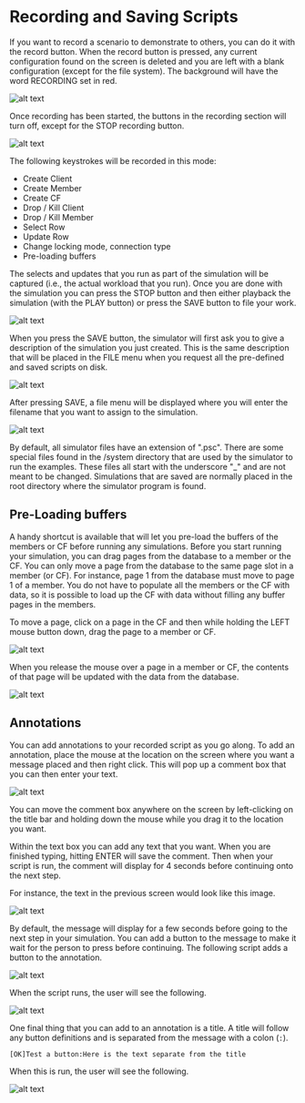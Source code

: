 # Recording and Saving Scripts

If you want to record a scenario to demonstrate to others, you can do it with the record button. When the record button is pressed, any current configuration found on the screen is deleted and you are left with a blank configuration (except for the file system). The background will have the word RECORDING set in red. 

![alt text](ps-images/sim-recording.png) 

Once recording has been started, the buttons in the recording section will turn off, except for the STOP recording button. 

![alt text](ps-images/sim-recording-stop.png) 

The following keystrokes will be recorded in this mode: 

* Create Client 
* Create Member 
* Create CF 
* Drop / Kill Client 
* Drop / Kill Member 
* Select Row 
* Update Row 
* Change locking mode, connection type 
* Pre-loading buffers 

The selects and updates that you run as part of the simulation will be captured (i.e., the actual workload that you run). Once you are done with the simulation you can press the STOP button and then either playback the simulation (with the PLAY button) or press the SAVE button to file your work. 

![alt text](ps-images/sim-recording-start.png) 

When you press the SAVE button, the simulator will first ask you to give a description of the simulation you just created. This is the same description that will be placed in the FILE menu when you request all the pre-defined and saved scripts on disk. 

![alt text](ps-images/sim-recording-description.png) 

After pressing SAVE, a file menu will be displayed where you will enter the filename that you want to assign to the simulation. 

![alt text](ps-images/sim-recording-save.png) 

By default, all simulator files have an extension of ".psc". There are some special files found in the /system directory that are used by the simulator to run the examples. These files all start with the underscore "_" and are not meant to be changed. Simulations that are saved are normally placed in the root directory where the simulator program is found. 

## Pre-Loading buffers
A handy shortcut is available that will let you pre-load the buffers of the members or CF before running any simulations. Before you start running your simulation, you can drag pages from the database to a member or the CF. You can only move a page from the database to the same page slot in a member (or CF). For instance, page 1 from the database must move to page 1 of a member. You do not have to populate all the members or the CF with data, so it is possible to load up the CF with data without filling any buffer pages in the members. 

To move a page, click on a page in the CF and then while holding the LEFT mouse button down, drag the page to a member or CF. 

![alt text](ps-images/sim-recording-preload.png) 

When you release the mouse over a page in a member or CF, the contents of that page will be updated with the data from the database.

![alt text](ps-images/sim-recording-preload-example.png) 
 
## Annotations
You can add annotations to your recorded script as you go along. To add an annotation, place the mouse at the location on the screen where you want a message placed and then right click. This will pop up a comment box that you can then enter your text. 

![alt text](ps-images/sim-recording-annotation-1.png) 

You can move the comment box anywhere on the screen by left-clicking on the title bar and holding down the mouse while you drag it to the location you want. 

Within the text box you can add any text that you want. When you are finished typing, hitting ENTER will save the comment. Then when your script is run, the comment will display for 4 seconds before continuing onto the next step. 

For instance, the text in the previous screen would look like this image. 

![alt text](ps-images/sim-recording-annotation-2.png) 

By default, the message will display for a few seconds before going to the next step in your simulation. You can add a button to the message to make it wait for the person to press before continuing. The following script adds a button to the annotation. 

![alt text](ps-images/sim-recording-annotation-3.png) 

When the script runs, the user will see the following. 

![alt text](ps-images/sim-recording-annotation-4.png) 

One final thing that you can add to an annotation is a title. A title will follow any button definitions and is separated from the message with a colon (`:`). 

```[OK]Test a button:Here is the text separate from the title```

When this is run, the user will see the following. 

![alt text](ps-images/sim-recording-annotation-5.png) 